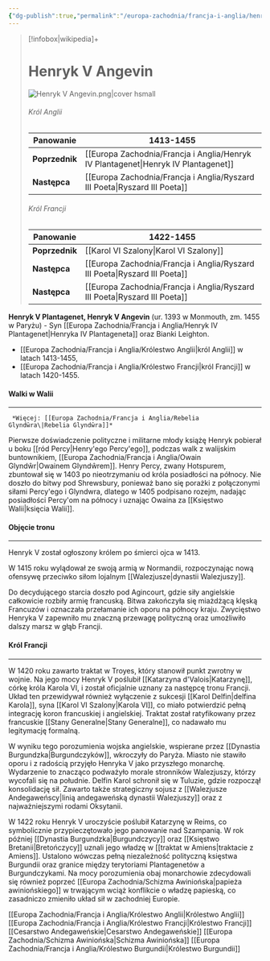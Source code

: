 ```yaml
---
{"dg-publish":true,"permalink":"/europa-zachodnia/francja-i-anglia/henryk-v-angevin/"}
---
```



> [!infobox|wikipedia]+
> # Henryk V Angevin  
> ![Henryk V Angevin.png|cover hsmall](/img/user/images/Henryk%20V%20Angevin.png)  
> ###### Król Anglii  
> **Panowanie** |  1413-1455 |  
> ---|---|  
> **Poprzednik** | [[Europa Zachodnia/Francja i Anglia/Henryk IV Plantagenet\|Henryk IV Plantagenet]] |  
> **Następca** | [[Europa Zachodnia/Francja i Anglia/Ryszard III Poeta\|Ryszard III Poeta]] |  
> ###### Król Francji  
> **Panowanie** |  1422-1455 |  
> ---|---|
> **Poprzednik** | [[Karol VI Szalony\|Karol VI Szalony]] 
> **Następca** | [[Europa Zachodnia/Francja i Anglia/Ryszard III Poeta\|Ryszard III Poeta]] 
> **Następca** | [[Europa Zachodnia/Francja i Anglia/Ryszard III Poeta\|Ryszard III Poeta]] 


**Henryk V Plantagenet, Henryk V Angevin** (ur. 1393 w Monmouth, zm. 1455 w Paryżu) - Syn [[Europa Zachodnia/Francja i Anglia/Henryk IV Plantagenet\|Henryka IV Plantageneta]] oraz Bianki Leighton.
- [[Europa Zachodnia/Francja i Anglia/Królestwo Anglii\|król Anglii]] w latach 1413-1455, 
- [[Europa Zachodnia/Francja i Anglia/Królestwo Francji\|król Francji]] w latach 1420-1455. 


#### Walki w Walii
---
	 *Więcej: [[Europa Zachodnia/Francja i Anglia/Rebelia Glyndŵra\|Rebelia Glyndŵra]]*
Pierwsze doświadczenie polityczne i militarne młody książę Henryk pobierał u boku [[ród Percy\|Henry'ego Percy'ego]], podczas walk z walijskim buntownikiem, [[Europa Zachodnia/Francja i Anglia/Owain Glyndŵr\|Owainem Glyndŵrem]]. Henry Percy, zwany Hotspurem, zbuntował się w 1403 po nieotrzymaniu od króla posiadłości na północy. Nie doszło do bitwy pod Shrewsbury, ponieważ bano się porażki z połączonymi siłami Percy'ego i Glyndwra, dlatego w 1405 podpisano rozejm, nadając posiadłości Percy'om na północy i uznając Owaina za [[Księstwo Walii\|księcia Walii]]. 

#### Objęcie tronu
---
Henryk V został ogłoszony królem po śmierci ojca w 1413. 

W 1415 roku wylądował ze swoją armią w Normandii, rozpoczynając nową ofensywę przeciwko siłom lojalnym [[Walezjusze\|dynastii Walezjuszy]]. 

Do decydującego starcia doszło pod Agincourt, gdzie siły angielskie całkowicie rozbiły armię francuską. Bitwa zakończyła się miażdżącą klęską Francuzów i oznaczała przełamanie ich oporu na północy kraju. Zwycięstwo Henryka V zapewniło mu znaczną przewagę polityczną oraz umożliwiło dalszy marsz w głąb Francji.

#### Król Francji
---
W 1420 roku zawarto traktat w Troyes, który stanowił punkt zwrotny w wojnie. Na jego mocy Henryk V poślubił [[Katarzyna d'Valois\|Katarzynę]], córkę króla Karola VI, i został oficjalnie uznany za następcę tronu Francji. Układ ten przewidywał również wyłączenie z sukcesji [[Karol Delfin\|delfina Karola]], syna [[Karol VI Szalony\|Karola VI]], co miało potwierdzić pełną integrację koron francuskiej i angielskiej. Traktat został ratyfikowany przez francuskie [[Stany Generalne\|Stany Generalne]], co nadawało mu legitymację formalną.

W wyniku tego porozumienia wojska angielskie, wspierane przez [[Dynastia Burgundzka\|Burgundczyków]], wkroczyły do Paryża. Miasto nie stawiło oporu i z radością przyjęło Henryka V jako przyszłego monarchę. Wydarzenie to znacząco podważyło morale stronników Walezjuszy, którzy wycofali się na południe. Delfin Karol schronił się w Tuluzie, gdzie rozpoczął konsolidację sił. Zawarto także strategiczny sojusz z [[Walezjusze Andegaweńscy\|linią andegaweńską dynastii Walezjuszy]] oraz z najważniejszymi rodami Oksytanii.

W 1422 roku Henryk V uroczyście poślubił Katarzynę w Reims, co symbolicznie przypieczętowało jego panowanie nad Szampanią. W rok później [[Dynastia Burgundzka\|Burgundczycy]] oraz [[Księstwo Bretanii\|Bretończycy]] uznali jego władzę w [[traktat w Amiens\|traktacie z Amiens]]. Ustalono wówczas pełną niezależność polityczną księstwa Burgundii oraz granice między terytoriami Plantagenetów a Burgundczykami. Na mocy porozumienia obaj monarchowie zdecydowali się również poprzeć [[Europa Zachodnia/Schizma Awiniońska\|papieża awiniońskiego]] w trwającym wciąż konflikcie o władzę papieską, co zasadniczo zmieniło układ sił w zachodniej Europie.

[[Europa Zachodnia/Francja i Anglia/Królestwo Anglii\|Królestwo Anglii]]
[[Europa Zachodnia/Francja i Anglia/Królestwo Francji\|Królestwo Francji]]
[[Cesarstwo Andegaweńskie\|Cesarstwo Andegaweńskie]]
[[Europa Zachodnia/Schizma Awiniońska\|Schizma Awiniońska]]
[[Europa Zachodnia/Francja i Anglia/Królestwo Burgundii\|Królestwo Burgundii]]
